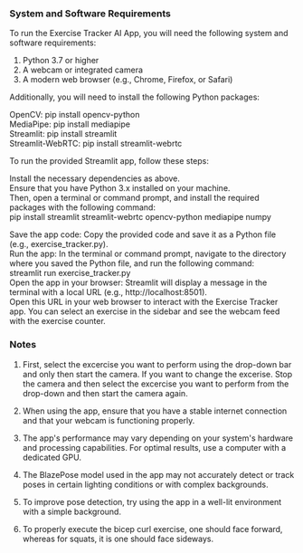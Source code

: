 <h3>System and Software Requirements</h3>

To run the Exercise Tracker AI App, you will need the following system and software requirements:

1) Python 3.7 or higher<br>
2) A webcam or integrated camera<br>
3) A modern web browser (e.g., Chrome, Firefox, or Safari)

Additionally, you will need to install the following Python packages:

OpenCV: pip install opencv-python<br>
MediaPipe: pip install mediapipe<br>
Streamlit: pip install streamlit<br>
Streamlit-WebRTC: pip install streamlit-webrtc<br>


To run the provided Streamlit app, follow these steps:

Install the necessary dependencies as above.<br>
Ensure that you have Python 3.x installed on your machine.<br>
Then, open a terminal or command prompt, and install the required packages with the following command:<br>
pip install streamlit streamlit-webrtc opencv-python mediapipe numpy

Save the app code: Copy the provided code and save it as a Python file (e.g., exercise_tracker.py).<br>
Run the app: In the terminal or command prompt, navigate to the directory where you saved the Python file, and run the following command:<br>
streamlit run exercise_tracker.py<br>
Open the app in your browser: Streamlit will display a message in the terminal with a local URL (e.g., http://localhost:8501).<br>
Open this URL in your web browser to interact with the Exercise Tracker app. You can select an exercise in the sidebar and see the webcam feed with the exercise counter.

<h3>Notes</h3>

1) First, select the excercise you want to perform using the drop-down bar and only then start the camera.
If you want to change the excerise. Stop the camera and then select the excercise you want to perform from the drop-down and then start the camera again.

2) When using the app, ensure that you have a stable internet connection and that your webcam is functioning properly.

3) The app's performance may vary depending on your system's hardware and processing capabilities. For optimal results, use a computer with a dedicated GPU.<br>

4) The BlazePose model used in the app may not accurately detect or track poses in certain lighting conditions or with complex backgrounds.<br>

5) To improve pose detection, try using the app in a well-lit environment with a simple background.<br>

6) To properly execute the bicep curl exercise, one should face forward, whereas for squats, it is one should face sideways.
